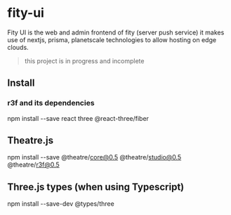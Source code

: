 # fity-ui
Fity UI is the web and admin frontend of fity (server push service) it makes use of nextjs, prisma, planetscale technologies to allow hosting on edge clouds.

> this project is in progress and incomplete

## Install
### r3f and its dependencies
npm install --save react three @react-three/fiber

## Theatre.js
npm install --save @theatre/core@0.5 @theatre/studio@0.5 @theatre/r3f@0.5

## Three.js types (when using Typescript)
npm install --save-dev @types/three